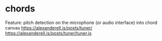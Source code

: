 # chords

Feature: pitch detection on the microphone (or audio interface) into chord canvas
https://alexanderell.is/posts/tuner/
https://alexanderell.is/posts/tuner/tuner.js
